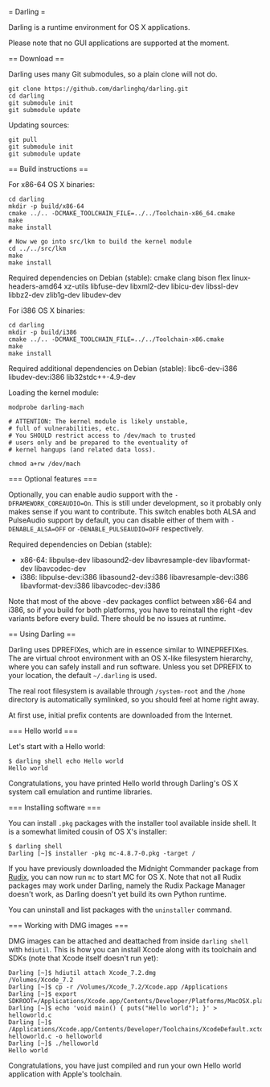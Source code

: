 = Darling =

Darling is a runtime environment for OS X applications.

Please note that no GUI applications are supported at the moment.

== Download ==

Darling uses many Git submodules, so a plain clone will not do.

````
git clone https://github.com/darlinghq/darling.git
cd darling
git submodule init
git submodule update
````

Updating sources:

````
git pull
git submodule init
git submodule update
````

== Build instructions ==

For x86-64 OS X binaries:
````
cd darling
mkdir -p build/x86-64
cmake ../.. -DCMAKE_TOOLCHAIN_FILE=../../Toolchain-x86_64.cmake
make
make install

# Now we go into src/lkm to build the kernel module
cd ../../src/lkm
make
make install
````

Required dependencies on Debian (stable): cmake clang bison flex linux-headers-amd64 xz-utils libfuse-dev libxml2-dev libicu-dev libssl-dev libbz2-dev zlib1g-dev libudev-dev

For i386 OS X binaries:
````
cd darling
mkdir -p build/i386
cmake ../.. -DCMAKE_TOOLCHAIN_FILE=../../Toolchain-x86.cmake
make
make install
````

Required additional dependencies on Debian (stable): libc6-dev-i386 libudev-dev:i386 lib32stdc++-4.9-dev

Loading the kernel module:
````
modprobe darling-mach

# ATTENTION: The kernel module is likely unstable,
# full of vulnerabilities, etc.
# You SHOULD restrict access to /dev/mach to trusted
# users only and be prepared to the eventuality of
# kernel hangups (and related data loss).

chmod a+rw /dev/mach
````

=== Optional features ===

Optionally, you can enable audio support with the ````-DFRAMEWORK_COREAUDIO=On````. This is still under development, so it probably only makes sense if you want to contribute.
This switch enables both ALSA and PulseAudio support by default, you can disable either of them with ````-DENABLE_ALSA=OFF```` or ````-DENABLE_PULSEAUDIO=OFF```` respectively.

Required dependencies on Debian (stable):

* x86-64: libpulse-dev libasound2-dev libavresample-dev libavformat-dev libavcodec-dev
* i386: libpulse-dev:i386 libasound2-dev:i386 libavresample-dev:i386 libavformat-dev:i386 libavcodec-dev:i386

Note that most of the above -dev packages conflict between x86-64 and i386, so if you build for both platforms, you have to reinstall the right -dev variants before every build. There should be no issues at runtime.

== Using Darling ==

Darling uses DPREFIXes, which are in essence similar to WINEPREFIXes. The are virtual chroot environment with an OS X-like filesystem hierarchy, where you can safely install and run software. Unless you set DPREFIX to your location, the default ````~/.darling```` is used.

The real root filesystem is available through ````/system-root```` and the ````/home```` directory is automatically symlinked, so you should feel at home right away.

At first use, initial prefix contents are downloaded from the Internet.

=== Hello world ===

Let's start with a Hello world:

````
$ darling shell echo Hello world
Hello world
````

Congratulations, you have printed Hello world through Darling's OS X system call emulation and runtime libraries.

=== Installing software ===

You can install ````.pkg```` packages with the installer tool available inside shell. It is a somewhat limited cousin of OS X's installer:

````
$ darling shell
Darling [~]$ installer -pkg mc-4.8.7-0.pkg -target /
````

If you have previously downloaded the Midnight Commander package from [Rudix](http://rudix.org), you can now run ````mc```` to start MC for OS X. Note that not all Rudix packages may work under Darling, namely the Rudix Package Manager doesn't work, as Darling doesn't yet build its own Python runtime.

You can uninstall and list packages with the ````uninstaller```` command.

=== Working with DMG images ===

DMG images can be attached and deattached from inside ````darling shell```` with ````hdiutil````. This is how you can install Xcode along with its toolchain and SDKs (note that Xcode itself doesn't run yet):

````
Darling [~]$ hdiutil attach Xcode_7.2.dmg
/Volumes/Xcode_7.2
Darling [~]$ cp -r /Volumes/Xcode_7.2/Xcode.app /Applications
Darling [~]$ export SDKROOT=/Applications/Xcode.app/Contents/Developer/Platforms/MacOSX.platform/Developer/SDKs/MacOSX10.11.sdk
Darling [~]$ echo 'void main() { puts("Hello world"); }' > helloworld.c
Darling [~]$ /Applications/Xcode.app/Contents/Developer/Toolchains/XcodeDefault.xctoolchain/usr/bin/clang helloworld.c -o helloworld
Darling [~]$ ./helloworld
Hello world
````

Congratulations, you have just compiled and run your own Hello world application with Apple's toolchain.

